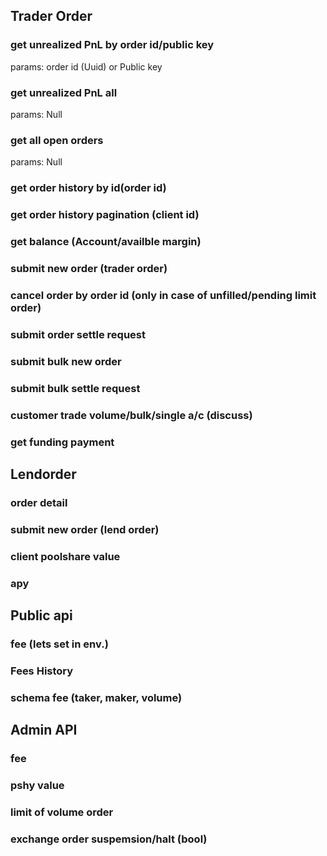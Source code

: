 ## Trader Order

### get unrealized PnL by order id/public key

params: order id (Uuid) or Public key

### get unrealized PnL all

params: Null

### get all open orders

params: Null

### get order history by id(order id)

### get order history pagination (client id)

### get balance (Account/availble margin)

### submit new order (trader order)

### cancel order by order id (only in case of unfilled/pending limit order)

### submit order settle request

### submit bulk new order

### submit bulk settle request

### customer trade volume/bulk/single a/c (discuss)

### get funding payment

## Lendorder

### order detail

### submit new order (lend order)

### client poolshare value

### apy

## Public api

### fee (lets set in env.)

### Fees History

### schema fee (taker, maker, volume)

## Admin API

### fee

### pshy value

### limit of volume order

### exchange order suspemsion/halt (bool)
